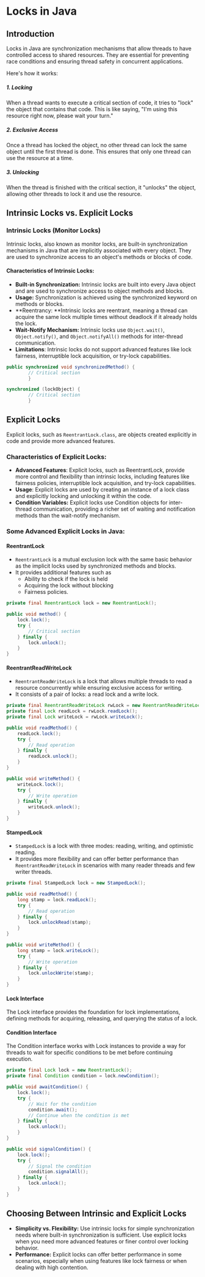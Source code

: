 # Locks in Java
## Introduction
Locks in Java are synchronization mechanisms that allow threads to have controlled access to shared resources. They are essential for preventing race conditions and ensuring thread safety in concurrent applications.

Here's how it works:

##### 1. Locking
When a thread wants to execute a critical section of code, it tries to "lock" the object that contains that code. This is like saying, "I'm using this resource right now, please wait your turn."
##### 2. Exclusive Access
Once a thread has locked the object, no other thread can lock the same object until the first thread is done. This ensures that only one thread can use the resource at a time.
##### 3. Unlocking
When the thread is finished with the critical section, it "unlocks" the object, allowing other threads to lock it and use the resource.

## Intrinsic Locks vs. Explicit Locks

### Intrinsic Locks (Monitor Locks)

Intrinsic locks, also known as monitor locks, are built-in synchronization mechanisms in Java that are implicitly associated with every object. They are used to synchronize access to an object's methods or blocks of code.

#### Characteristics of Intrinsic Locks:

- **Built-in Synchronization:** Intrinsic locks are built into every Java object and are used to synchronize access to object methods and blocks.
- **Usage:** Synchronization is achieved using the synchronized keyword on methods or blocks.
- **Reentrancy: **Intrinsic locks are reentrant, meaning a thread can acquire the same lock multiple times without deadlock if it already holds the lock.
- **Wait-Notify Mechanism:** Intrinsic locks use `Object.wait()`, `Object.notify()`, and `Object.notifyAll()` methods for inter-thread communication.
- **Limitations**: Intrinsic locks do not support advanced features like lock fairness, interruptible lock acquisition, or try-lock capabilities.

```java
public synchronized void synchronizedMethod() {
        // Critical section
        }
```

```java
synchronized (lockObject) {
        // Critical section
        }
```

## Explicit Locks
Explicit locks, such as `ReentrantLock.class`, are objects created explicitly in code and provide more advanced features.

### Characteristics of Explicit Locks:

- **Advanced Features**: Explicit locks, such as ReentrantLock, provide more control and flexibility than intrinsic locks, including features like fairness policies, interruptible lock acquisition, and try-lock capabilities.
- **Usage**: Explicit locks are used by creating an instance of a lock class and explicitly locking and unlocking it within the code.
- **Condition Variables:** Explicit locks use Condition objects for inter-thread communication, providing a richer set of waiting and notification methods than the wait-notify mechanism.

### Some Advanced Explicit Locks in Java:

#### ReentrantLock
- `ReentrantLock` is a mutual exclusion lock with the same basic behavior as the implicit locks used by synchronized methods and blocks.
- It provides additional features such as
  - Ability to check if the lock is held
  - Acquiring the lock without blocking
  - Fairness policies.

```java
private final ReentrantLock lock = new ReentrantLock();

public void method() {
    lock.lock();
    try {
        // Critical section
    } finally {
        lock.unlock();
    }
}
```

#### ReentrantReadWriteLock
- `ReentrantReadWriteLock` is a lock that allows multiple threads to read a resource concurrently while ensuring exclusive access for writing.
- It consists of a pair of locks: a read lock and a write lock.

```java
private final ReentrantReadWriteLock rwLock = new ReentrantReadWriteLock();
private final Lock readLock = rwLock.readLock();
private final Lock writeLock = rwLock.writeLock();

public void readMethod() {
    readLock.lock();
    try {
        // Read operation
    } finally {
        readLock.unlock();
    }
}

public void writeMethod() {
    writeLock.lock();
    try {
        // Write operation
    } finally {
        writeLock.unlock();
    }
}
```

#### StampedLock
- `StampedLock` is a lock with three modes: reading, writing, and optimistic reading.
- It provides more flexibility and can offer better performance than `ReentrantReadWriteLock` in scenarios with many reader threads and few writer threads.

```java
private final StampedLock lock = new StampedLock();

public void readMethod() {
    long stamp = lock.readLock();
    try {
        // Read operation
    } finally {
        lock.unlockRead(stamp);
    }
}

public void writeMethod() {
    long stamp = lock.writeLock();
    try {
        // Write operation
    } finally {
        lock.unlockWrite(stamp);
    }
}
```
#### Lock Interface
The Lock interface provides the foundation for lock implementations, defining methods for acquiring, releasing, and querying the status of a lock.

#### Condition Interface
The Condition interface works with Lock instances to provide a way for threads to wait for specific conditions to be met before continuing execution.

```java
private final Lock lock = new ReentrantLock();
private final Condition condition = lock.newCondition();

public void awaitCondition() {
    lock.lock();
    try {
        // Wait for the condition
        condition.await();
        // Continue when the condition is met
    } finally {
        lock.unlock();
    }
}

public void signalCondition() {
    lock.lock();
    try {
        // Signal the condition
        condition.signalAll();
    } finally {
        lock.unlock();
    }
}
```

## Choosing Between Intrinsic and Explicit Locks

- **Simplicity vs. Flexibility:** Use intrinsic locks for simple synchronization needs where built-in synchronization is sufficient. Use explicit locks when you need more advanced features or finer control over locking behavior.
- **Performance:** Explicit locks can offer better performance in some scenarios, especially when using features like lock fairness or when dealing with high contention.